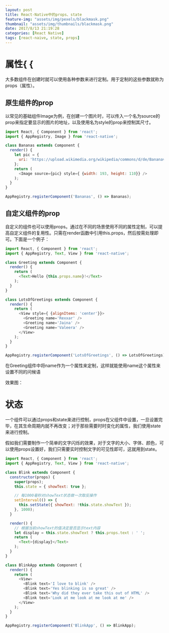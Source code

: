 ```yaml
---
layout: post
title: React-Native中的props、state
feature-img: "assets/img/pexels/blackmask.png"
thumbnail: "assets/img/thumbnails/blackmask.png"
date: 2017/8/13 21:19:28
categories: [React Native]
tags: [react-naive, state, props]
---
```

# 属性{ {
大多数组件在创建时就可以使用各种参数来进行定制。用于定制的这些参数就称为props（属性）。
## 原生组件的prop
以常见的基础组件Image为例，在创建一个图片时，可以传入一个名为source的prop来指定要显示的图片的地址，以及使用名为style的prop来控制其尺寸。

<!--more-->
```javascript
import React, { Component } from 'react';
import { AppRegistry, Image } from 'react-native';

class Bananas extends Component {
  render() {
    let pic = {
      uri: 'https://upload.wikimedia.org/wikipedia/commons/d/de/Bananavarieties.jpg'
    };
    return (
      <Image source={pic} style={ {width: 193, height: 110}} />
    );
  }
}

AppRegistry.registerComponent('Bananas', () => Bananas);
```

## 自定义组件的prop
自定义的组件也可以使用props。通过在不同的场景使用不同的属性定制，可以提高自定义组件的复用性。只需在render函数中引用this.props，然后按需处理即可。下面是一个例子：

```javascript
import React, { Component } from 'react';
import { AppRegistry, Text, View } from 'react-native';

class Greeting extends Component {
  render() {
    return (
      <Text>Hello {this.props.name}!</Text>
    );
  }
}

class LotsOfGreetings extends Component {
  render() {
    return (
      <View style={ {alignItems: 'center'}}>
        <Greeting name='Rexxar' />
        <Greeting name='Jaina' />
        <Greeting name='Valeera' />
      </View>
    );
  }
}

AppRegistry.registerComponent('LotsOfGreetings', () => LotsOfGreetings);
```

在Greeting组件中将name作为一个属性来定制，这样就能使用name这个属性来设置不同的问候语

效果图：

# 状态
一个组件可以通过props和state来进行控制，props在父组件中设置，一旦设置完毕，在其生命周期内就不再改变；对于那些需要时时变化的属性，我们使用state来进行控制。

假如我们需要制作一个简单的文字闪烁的效果，对于文字的大小、字体、颜色，可以使用props设置好，我们只需要实时控制文字的可见性即可，这就用到state。

```javascript
import React, { Component } from 'react';
import { AppRegistry, Text, View } from 'react-native';

class Blink extends Component {
  constructor(props) {
    super(props);
    this.state = { showText: true };

    // 每1000毫秒对showText状态做一次取反操作
    setInterval(() => {
      this.setState({ showText: !this.state.showText });
    }, 1000);
  }

  render() {
    // 根据当前showText的值决定是否显示text内容
    let display = this.state.showText ? this.props.text : ' ';
    return (
      <Text>{display}</Text>
    );
  }
}

class BlinkApp extends Component {
  render() {
    return (
      <View>
        <Blink text='I love to blink' />
        <Blink text='Yes blinking is so great' />
        <Blink text='Why did they ever take this out of HTML' />
        <Blink text='Look at me look at me look at me' />
      </View>
    );
  }
}

AppRegistry.registerComponent('BlinkApp', () => BlinkApp);
```
